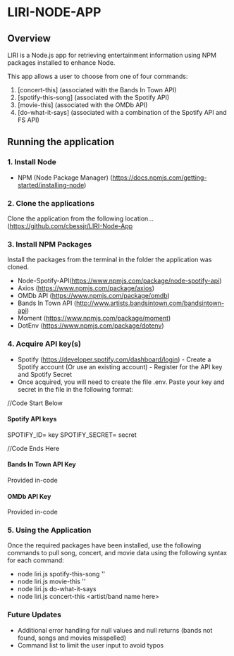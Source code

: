 # LIRI-NODE-APP


## Overview
LIRI is a Node.js app for retrieving entertainment information using NPM packages installed to enhance Node.

This app allows a user to choose from one of four commands:

1. [concert-this] (associated with the Bands In Town API)<br>
2. [spotify-this-song] (associated with the Spotify API)<br>
3. [movie-this] (associated with the OMDb API)<br>
4. [do-what-it-says] (associated with a combination of the Spotify API and FS API)



## Running the application
### 1. Install Node

- NPM (Node Package Manager) (https://docs.npmjs.com/getting-started/installing-node)


### 2. Clone the applications

  Clone the application from the following location... (https://github.com/cbessjr/LIRI-Node-App

### 3. Install NPM Packages

  Install the packages from the terminal in the folder the application was cloned.

- Node-Spotify-API(https://www.npmjs.com/package/node-spotify-api)
- Axios (https://www.npmjs.com/package/axios)
- OMDb API (https://www.npmjs.com/package/omdb)
- Bands In Town API (http://www.artists.bandsintown.com/bandsintown-api)
- Moment (https://www.npmjs.com/package/moment)
- DotEnv (https://www.npmjs.com/package/dotenv)


### 4. Acquire API key(s)

 - Spotify (https://developer.spotify.com/dashboard/login)
        - Create a Spotify account (Or use an existing account)
        - Register for the API key and Spotify Secret
 - Once acquired, you will need to create the file .env. Paste your key and secret in the file in the following format:
 
  //Code Start Below
   #### Spotify API keys

  SPOTIFY_ID= key
  SPOTIFY_SECRET= secret

  //Code Ends Here


   #### Bands In Town API Key

   Provided in-code


   #### OMDb API Key

   Provided in-code
 
 
 ### 5. Using the Application
 
 Once the required packages have been installed, use the following commands to pull song, concert, and movie data using the following syntax for each command:
 
 - node liri.js spotify-this-song '<song name here>'
 - node liri.js movie-this '<movie name here>'
 - node liri.js do-what-it-says
 - node liri.js concert-this <artist/band name here>
  
  
  
  
  
  ### Future Updates
  
  - Additional error handling for null values and null returns (bands not found, songs and movies misspelled)
  - Command list to limit the user input to avoid typos
